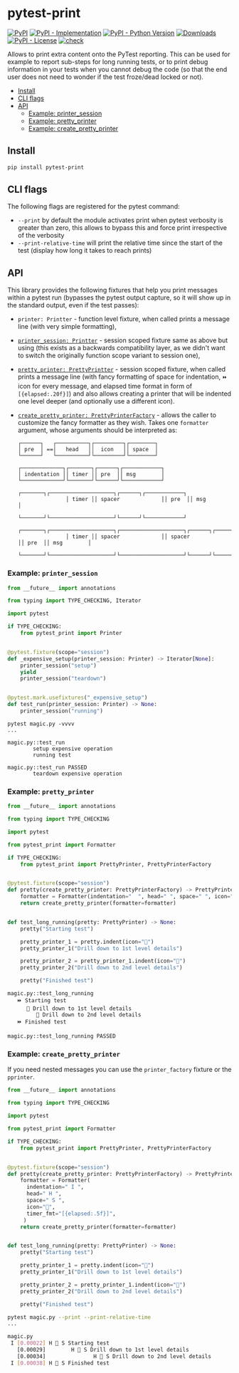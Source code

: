# pytest-print

[![PyPI](https://img.shields.io/pypi/v/pytest-print?style=flat-square)](https://pypi.org/project/pytest-print)
[![PyPI - Implementation](https://img.shields.io/pypi/implementation/pytest-print?style=flat-square)](https://pypi.org/project/pytest-print)
[![PyPI - Python Version](https://img.shields.io/pypi/pyversions/pytest-print?style=flat-square)](https://pypi.org/project/pytest-print)
[![Downloads](https://static.pepy.tech/badge/pytest-print/month)](https://pepy.tech/project/pytest-print)
[![PyPI - License](https://img.shields.io/pypi/l/pytest-print?style=flat-square)](https://opensource.org/licenses/MIT)
[![check](https://github.com/pytest-dev/pytest-print/actions/workflows/check.yaml/badge.svg)](https://github.com/pytest-dev/pytest-print/actions/workflows/check.yaml)

Allows to print extra content onto the PyTest reporting. This can be used for example to report sub-steps for long
running tests, or to print debug information in your tests when you cannot debug the code (so that the end user does not
need to wonder if the test froze/dead locked or not).

<!--ts-->

- [Install](#install)
- [CLI flags](#cli-flags)
- [API](#api)
  - [Example: printer_session](#example-printer_session)
  - [Example: pretty_printer](#example-pretty_printer)
  - [Example: create_pretty_printer](#example-create_pretty_printer)

<!--te-->

## Install

```sh
pip install pytest-print
```

## CLI flags

The following flags are registered for the pytest command:

- `--print` by default the module activates print when pytest verbosity is greater than zero, this allows to bypass this
  and force print irrespective of the verbosity
- `--print-relative-time` will print the relative time since the start of the test (display how long it takes to reach
  prints)

## API

This library provides the following fixtures that help you print messages within a pytest run (bypasses the pytest
output capture, so it will show up in the standard output, even if the test passes):

- `printer: Printter` - function level fixture, when called prints a message line (with very simple formatting),
- [`printer_session: Printter`](#example-printer_session) - session scoped fixture same as above but using (this exists
  as a backwards compatibility layer, as we didn't want to switch the originally function scope variant to session one),
- [`pretty_printer: PrettyPrintter`](#example-pretty_printer) - session scoped fixture, when called prints a message
  line (with fancy formatting of space for indentation, `⏩` icon for every message, and elapsed time format in form of
  `[{elapsed:.20f}]`) and also allows creating a printer that will be indented one level deeper (and optionally use a
  different icon).
- [`create_pretty_printer: PrettyPrinterFactory`](#example-create_pretty_printer) - allows the caller to customize the
  fancy formatter as they wish. Takes one `formatter` argument, whose arguments should be interpreted as:

  ```shell
  ┌──────┐   ┌──────────┐┌─────────┐┌────────┐
  │ pre  │ ==│   head   ││  icon   ││ space  │
  └──────┘   └──────────┘└─────────┘└────────┘

  ┌─────────────┐┌───────┐┌──────┐┌────────────┐
  │ indentation ││ timer ││ pre  ││ msg        │
  └─────────────┘└───────┘└──────┘└────────────┘
                 ┌───────┐┌────────────────────┐┌──────┐┌────────────┐
                 │ timer ││ spacer             ││ pre  ││ msg        │
                 └───────┘└────────────────────┘└──────┘└────────────┘
                 ┌───────┐┌────────────────────┐┌────────────────────┐┌──────┐┌────────────┐
                 │ timer ││ spacer             ││ spacer             ││ pre  ││ msg        │
                 └───────┘└────────────────────┘└────────────────────┘└──────┘└────────────┘
  ```

### Example: `printer_session`

```python
from __future__ import annotations

from typing import TYPE_CHECKING, Iterator

import pytest

if TYPE_CHECKING:
    from pytest_print import Printer


@pytest.fixture(scope="session")
def _expensive_setup(printer_session: Printer) -> Iterator[None]:
    printer_session("setup")
    yield
    printer_session("teardown")


@pytest.mark.usefixtures("_expensive_setup")
def test_run(printer_session: Printer) -> None:
    printer_session("running")
```

```shell
pytest magic.py -vvvv
...

magic.py::test_run
        setup expensive operation
        running test

magic.py::test_run PASSED
        teardown expensive operation
```

### Example: `pretty_printer`

```python
from __future__ import annotations

from typing import TYPE_CHECKING

import pytest

from pytest_print import Formatter

if TYPE_CHECKING:
    from pytest_print import PrettyPrinter, PrettyPrinterFactory


@pytest.fixture(scope="session")
def pretty(create_pretty_printer: PrettyPrinterFactory) -> PrettyPrinter:
    formatter = Formatter(indentation="  ", head=" ", space=" ", icon="⏩", timer_fmt="[{elapsed:.20f}]")
    return create_pretty_printer(formatter=formatter)


def test_long_running(pretty: PrettyPrinter) -> None:
    pretty("Starting test")

    pretty_printer_1 = pretty.indent(icon="🚀")
    pretty_printer_1("Drill down to 1st level details")

    pretty_printer_2 = pretty_printer_1.indent(icon="🚀")
    pretty_printer_2("Drill down to 2nd level details")

    pretty("Finished test")
```

```shell
magic.py::test_long_running
   ⏩ Starting test
      🚀 Drill down to 1st level details
         🚀 Drill down to 2nd level details
   ⏩ Finished test

magic.py::test_long_running PASSED
```

### Example: `create_pretty_printer`

If you need nested messages you can use the `printer_factory` fixture or the `pprinter`.

```python
from __future__ import annotations

from typing import TYPE_CHECKING

import pytest

from pytest_print import Formatter

if TYPE_CHECKING:
    from pytest_print import PrettyPrinter, PrettyPrinterFactory


@pytest.fixture(scope="session")
def pretty(create_pretty_printer: PrettyPrinterFactory) -> PrettyPrinter:
    formatter = Formatter(
      indentation=" I ",
      head=" H ",
      space=" S ",
      icon="🧹",
      timer_fmt="[{elapsed:.5f}]",
     )
    return create_pretty_printer(formatter=formatter)


def test_long_running(pretty: PrettyPrinter) -> None:
    pretty("Starting test")

    pretty_printer_1 = pretty.indent(icon="🚀")
    pretty_printer_1("Drill down to 1st level details")

    pretty_printer_2 = pretty_printer_1.indent(icon="🚀")
    pretty_printer_2("Drill down to 2nd level details")

    pretty("Finished test")
```

```bash
pytest magic.py --print --print-relative-time
...

magic.py
 I [0.00022] H 🧹 S Starting test
   [0.00029]        H 🚀 S Drill down to 1st level details
   [0.00034]               H 🚀 S Drill down to 2nd level details
 I [0.00038] H 🧹 S Finished test
```
